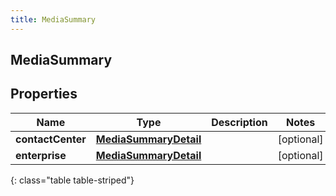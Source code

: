 ```yaml
---
title: MediaSummary
---
```

## MediaSummary


## Properties

| Name | Type | Description | Notes |
| ------------ | ------------- | ------------- | ------------- |
| **contactCenter** | <!----><!---->[**MediaSummaryDetail**](MediaSummaryDetail.html)<!----> |  |  [optional] |
| **enterprise** | <!----><!---->[**MediaSummaryDetail**](MediaSummaryDetail.html)<!----> |  |  [optional] |
{: class="table table-striped"}



